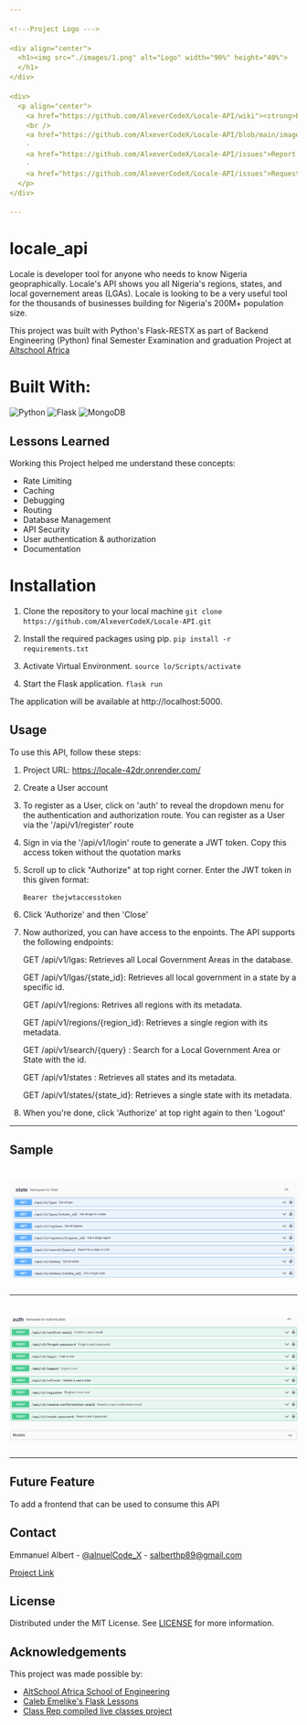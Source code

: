 ```yaml
---

<!---Project Logo --->

<div align="center">
  <h1><img src="./images/1.png" alt="Logo" width="90%" height="40%">
  </h1>
</div>

<div>
  <p align="center">
    <a href="https://github.com/AlxeverCodeX/Locale-API/wiki"><strong>Explore the Docs »</strong></a>
    <br />
    <a href="https://github.com/AlxeverCodeX/Locale-API/blob/main/images/2.png">View Demo</a>
    ·
    <a href="https://github.com/AlxeverCodeX/Locale-API/issues">Report Bug</a>
    ·
    <a href="https://github.com/AlxeverCodeX/Locale-API/issues">Request Feature</a>
  </p>
</div>

---
```





# locale_api
Locale is developer tool for anyone who needs to know Nigeria geopraphically. Locale's API shows you all Nigeria's regions, states, and local governement areas (LGAs). Locale is looking to be a very useful tool for the thousands of businesses building for Nigeria's 200M+ population size.

This project was built with Python's Flask-RESTX as part of Backend Engineering (Python) final Semester Examination and graduation Project at [Altschool Africa](https://www.altschoolafrica.com/)



# Built With:
![Python](https://img.shields.io/badge/-Python-blue?logo=python&logoColor=white)
![Flask](https://img.shields.io/badge/-Flask-black?logo=flask&logoColor=white)
![MongoDB](https://img.shields.io/badge/-MongoDB-green?logo=mongodb&logoColor=white)



## Lessons Learned

Working this Project helped me understand these concepts:
* Rate Limiting
* Caching
* Debugging
* Routing
* Database Management
* API Security
* User authentication & authorization
* Documentation

# Installation

1. Clone the repository to your local machine
`git clone https://github.com/AlxeverCodeX/Locale-API.git`

2. Install the required packages using pip.
`pip install -r requirements.txt`

3. Activate Virtual Environment.
`source lo/Scripts/activate`

4. Start the Flask application.
`flask run`

 The application will be available at http://localhost:5000.



 ## Usage

To use this API, follow these steps:

1. Project URL: https://locale-42dr.onrender.com/

2. Create a User account

3. To register as a User, click on 'auth' to reveal the dropdown menu for the 
authentication and authorization route. You can register as a User via the 
'/api/v1/register' route

5. Sign in via the '/api/v1/login' route to generate a JWT token. Copy this access token without the quotation marks

6. Scroll up to click "Authorize" at top right corner. Enter the JWT token in this given format:
   ```
   Bearer thejwtaccesstoken
   ```

6. Click 'Authorize' and then 'Close'

7. Now authorized, you can have access to the enpoints. The API supports the following
   endpoints:
   
   GET /api/v1/lgas: Retrieves all Local Government Areas in the database.

   GET /api/v1/lgas/{state_id}: Retrieves all local government in a state by a specific id.

   GET /api/v1/regions: Retrives all regions with its metadata.

   GET /api/v1/regions/{region_id}: Retrieves a single region with its metadata.

   GET /api/v1/search/{query} : Search for a Local Government Area or State with the id.

   GET /api/v1/states : Retrieves all states and its metadata.

   GET /api/v1/states/{state_id}: Retrieves a single state with its metadata.


9. When you're done, click 'Authorize' at top right again to then 'Logout'
    
---

<!-- Sample Screenshot -->
## Sample

<div align="center">
  <h1><img src="./images/2.png" alt="Logo">
  </h1>
</div>

---


<div align="center">
  <h1><img src="./images/3.png" alt="Logo">
  </h1>
</div>


---

 ## Future Feature
 To add a frontend that can be used to consume this API




## Contact

Emmanuel Albert - [@alnuelCode_X](https://twitter.com/alnuelCode_X) - salberthp89@gmail.com

[Project Link](https://github.com/AlxeverCodeX/Locale-API)


## License

Distributed under the MIT License. See <a href="https://github.com/AlxeverCodeX/Locale-API/blob/main/LICENSE">LICENSE</a> for more information.


## Acknowledgements

This project was made possible by:

* [AltSchool Africa School of Engineering](https://altschoolafrica.com/schools/engineering)
* [Caleb Emelike's Flask Lessons](https://github.com/CalebEmelike)
* [Class Rep compiled live classes project](https://github.com/Ze-Austin/altschool-python)

